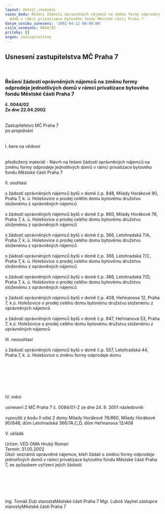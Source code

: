 ```yaml
---
layout: detail_usneseni
nazev_bodu: Řešení žádostí oprávněných nájemců na změnu formy odprodeje jednotlivých
  domů v rámci privatizace bytového fondu Městské části Praha 7
datum_vzniku_usneseni: '2002-04-22 00:00:00'
cislo_usneseni: 0044/02
prilohy: []
organ: zastupitelstvo
---
```

<div id="ucUsn_pList" class="usn">
	<span><h2>Usnesení zastupitelstva MČ Praha 7 </h2>
<br></span><div class="standBody">
<span><h3>Řešení žádostí oprávněných nájemců na změnu formy odprodeje jednotlivých domů v rámci privatizace bytového fondu Městské části Praha 7</h3></span><div class="center">
		<strong>č. 0044/02</strong><br>
	</div>
<div class="center">
		<strong>Ze dne 22.04.2002</strong><br><br>
	</div>
<br>Zastupitelstvo MČ Praha 7<br>po projednání<br><br><br>I.	bere na vědomí<br><br> <br>předložený materiál - Návrh na řešení žádostí oprávněných nájemců na změnu formy odprodeje jednotlivých domů v rámci privatizace bytového fondu Městské části Praha 7<br><br>II.	souhlasí <br><br>s žádostí oprávněných nájemců bytů v domě č.p. 848, Milady Horákové 90, Praha 7, k. ú. Holešovice  o prodej celého domu bytovému družstvu složenému z oprávněných nájemců <br><br>s žádostí oprávněných nájemců bytů v domě č.p. 860, Milady Horákové 76, Praha 7, k. ú. Holešovice o prodej celého domu bytovému družstvu složenému z oprávněných nájemců <br><br>s žádostí oprávněných nájemců bytů v domě č.p. 366, Letohradská 7/A, Praha 7, k. ú. Holešovice o prodej celého domu bytovému družstvu složenému z oprávněných nájemců <br><br>s žádostí oprávněných nájemců bytů v domě č.p. 366, Letohradská 7/C, Praha 7, k. ú. Holešovice o prodej celého domu bytovému družstvu složenému z oprávněných nájemců <br><br>s žádostí oprávněných nájemců bytů v domě č.p. 366, Letohradská 7/D, Praha 7, k. ú. Holešovice o prodej celého domu bytovému družstvu složenému z oprávněných nájemců <br><br>s žádostí oprávněných nájemců bytů v domě č.p. 408, Heřmanova 12, Praha 7, k.ú. Holešovice o prodej celého domu bytovému družstvu složenému z oprávněných nájemců<br><br>s žádostí oprávněných nájemců bytů v domě č.p. 847, Heřmanova 53, Praha 7,  k.ú. Holešovice o prodej celého domu bytovému družstvu složenému z oprávněných nájemců <br><br>III. nesouhlasí<br><br>s žádostí oprávněných nájemců bytů v domě č.p. 557, Letohradská 44, Praha 7, k. ú. Holešovice o změnu formy odprodeje domu <br><br><br><br><br><br><br><br>IV. mění <br><br>usnesení Z MČ Praha 7 č. 0084/01-Z ze dne 24. 9. 2001 následovně:<br><br>vypouští z bodu II odst 2 domy Milady Horákové 76/860, Milady Horákové 90/848, dům Letohradská 366/7A,C,D, dům Heřmanova 12/408<br><br>V.	ukládá  <br> <br>Určen:	VED OMA Hrubý Roman<br>Termín: 31.05.2002<br>Úkol:	seznámit oprávněné nájemce, kteří žádali o změnu formy odprodeje jednotlivých domů v rámci privatizace bytového fondu Městské části Praha 7, se způsobem vyřízení jejich žádosti<br> <br><br><br><br> <br>	<br>Ing. Tomáš Dub starostaMěstské části Praha 7	Mgr. Luboš Vayhel zástupce starostyMěstské části Praha 7<br>	<br><br>
</div>
</div>